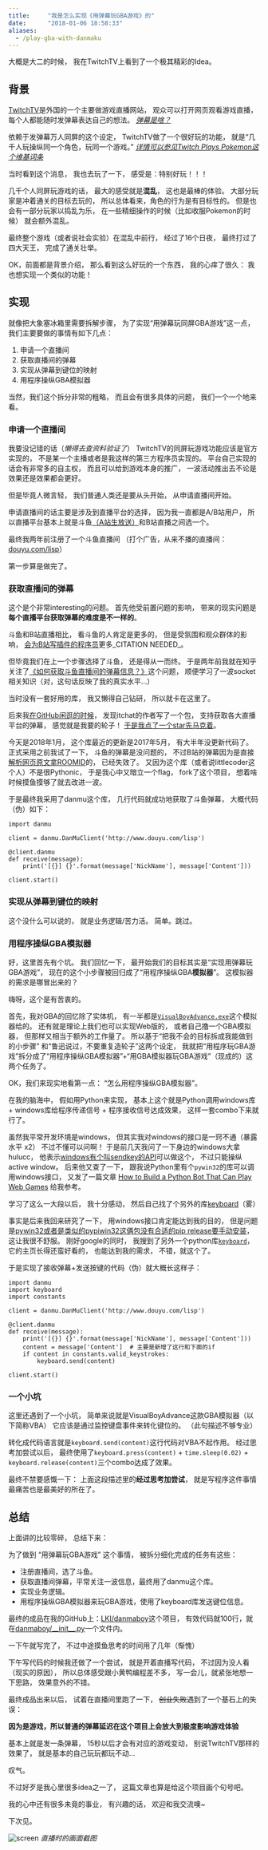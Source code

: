 ```yaml
---
title:     "我是怎么实现《用弹幕玩GBA游戏》的"
date:      "2018-01-06 18:58:33"
aliases:
  - /play-gba-with-danmaku
---
```


大概是大二的时候，
我在TwitchTV上看到了一个极其精彩的Idea。

<!--more-->

## 背景

[TwitchTV][twitch]是外国的一个主要做游戏直播网站，
观众可以打开网页观看游戏直播，
每个人都能随时发弹幕表达自己的想法。
[_弹幕是啥？_][danmaku]

依赖于发弹幕万人同屏的这个设定，
TwitchTV做了一个很好玩的功能，
就是“几千人玩操纵同一个角色，玩同一个游戏。”
[_详情可以参见Twitch Plays Pokemon这个维基词条_][tpp]

当时看到这个消息，
我也去玩了一下，
感受是：特别好玩！！！

几千个人同屏玩游戏的话，
最大的感受就是**混乱**，
这也是最棒的体验。
大部分玩家是冲着通关的目标去玩的，
所以总体看来，角色的行为是有目标性的。
但是也会有一部分玩家以捣乱为乐，
在一些精细操作的时候（比如收服Pokemon的时候）
就会额外混乱。

最终整个游戏（或者说社会实验）在混乱中前行，
经过了16个日夜，
最终打过了四大天王，
完成了通关壮举。

OK，前面都是背景介绍，
那么看到这么好玩的一个东西，
我的心痒了很久：
我也想实现一个类似的功能！


## 实现

就像把大象塞冰箱里需要拆解步骤，
为了实现“用弹幕玩同屏GBA游戏”这一点，
我们主要要做的事情有如下几点：

1. 申请一个直播间
2. 获取直播间的弹幕
3. 实现从弹幕到键位的映射
4. 用程序操纵GBA模拟器

当然，我们这个拆分非常的粗略，
而且会有很多具体的问题，
我们一个一个地来看。


### 申请一个直播间

我要没记错的话（_懒得去查资料验证了_）
TwitchTV的同屏玩游戏功能应该是官方实现的，
不是某一个主播或者是我这样的第三方程序员实现的。
平台自己实现的话会有非常多的自主权，
而且可以给到游戏本身的推广，
一波活动推出去不论是效果还是效果都会更好。

但是毕竟人微言轻，
我们普通人类还是要从头开始，
从申请直播间开始。

申请直播间的话主要是涉及到直播平台的选择，
因为我一直都是A/B站用户，
所以直播平台基本上就是斗鱼[（A站生放送）][shengfangsong]和B站直播之间选一个。

最终我两年前注册了一个斗鱼直播间
（打个广告，从来不播的直播间：[douyu.com/lisp][lisp]）

第一步算是做完了。


### 获取直播间的弹幕

这个是个非常interesting的问题。
首先他受前置问题的影响，
带来的现实问题是**每个直播平台获取弹幕的难度是不一样的**。

斗鱼和B站直播相比，
看斗鱼的人肯定是更多的，
但是受氛围和观众群体的影响，
[会为B站写插件的程序员][vim-bilibili]更多_CITATION NEEDED_。

但毕竟我们在上一个步骤选择了斗鱼，
还是得从一而终。
于是两年前我就在知乎关注了[《如何获取斗鱼直播间的弹幕信息？》][zhihu-douyu-danmu]这个问题，
顺便学习了一波socket相关知识（对，这句话反映了我的真实水平...）

当时没有一套好用的库，
我又懒得自己钻研，
所以就卡在这里了。

后来我[在GitHub闲逛的时候][play-github]，
发现itchat的作者写了一个包，
支持获取各大直播平台的弹幕，
感觉就是我要的轮子！
[于是我点了一个star先马克着][danmu]。

今天是2018年1月，
这个库最近的更新是2017年5月，
有大半年没更新代码了。
正式采用之前我试了一下，
斗鱼的弹幕是没问题的，
不过B站的弹幕因为是直接[解析网页原文拿ROOMID][roomid]的，
已经失效了。
又因为这个库（或者说littlecoder这个人）不是很Pythonic，
于是我心中又暗立一个flag，
fork了这个项目，
想着啥时候摸鱼摸够了就去改进一波。

于是最终我采用了danmu这个库，
几行代码就成功地获取了斗鱼弹幕，
大概代码（伪）如下：

```
import danmu

client = danmu.DanMuClient('http://www.douyu.com/lisp')

@client.danmu
def receive(message):
    print('[{}] {}'.format(message['NickName'], message['Content']))

client.start()
```

### 实现从弹幕到键位的映射

这个没什么可以说的，
就是业务逻辑/苦力活。
简单。跳过。


### 用程序操纵GBA模拟器

好，这里首先有个坑。
我们回忆一下，
最开始我们的目标其实是“实现用弹幕玩GBA游戏”，
现在的这个小步骤被回归成了“用程序操纵GBA**模拟器**”。
这模拟器的需求是哪冒出来的？

嗨呀，这个是有苦衷的。

首先，我对GBA的回忆除了实体机，
有一半都是[`VisualBoyAdvance.exe`][vba]这个模拟器给的。
还有就是理论上我们也可以实现Web版的，
或者自己撸一个GBA模拟器，
但那样又相当于额外的工作量了。
所以基于“把我不会的目标拆成我能做到的小步骤”
和“鲁迅说过，不要重复造轮子”这两个设定，
我就把“用程序玩GBA游戏”拆分成了“用程序操纵GBA模拟器”+“用GBA模拟器玩GBA游戏”（现成的）这两个任务了。

OK，我们来现实地看第一点：
“怎么用程序操纵GBA模拟器”。

在我的脑海中，
假如用Python来实现，
基本上这个就是Python调用windows库 + windows库给程序传递信号 + 程序接收信号达成效果，
这样一套combo下来就行了。

虽然我平常开发环境是windows，
但其实我对windows的接口是一窍不通（暴露水平 x2）
不过不懂可以问啊！
于是前几天我问了一下身边的windows大拿hulucc，
他表示[windows有个叫sendkey的API][sendkeys]可以做这个，
不过只能操纵active window。
后来他又查了一下，
跟我说Python里有个`pywin32`的库可以调用windows接口，
又发了一篇文章 [How to Build a Python Bot That Can Play Web Games][py-bot]
给我参考。

学习了这么一大段以后，
我十分感动，
然后自己找了个另外的库[keyboard][keyboard]（雾）

事实是后来我回来研究了一下，
用windows接口肯定能达到我的目的，
但是问题是[pywin32或者是类似的pypiwin32这俩包没有合适的pip release要手动安装][pywin32-install]，
这让我很不舒服。
刚好google的同时，
我搜到了另外一个python库[`keyboard`][keyboard]，
它的主页长得还蛮好看的，
也能达到我的需求，
不错，就这个了。

于是实现了接收弹幕+发送按键的代码（伪）就大概长这样子：

```
import danmu
import keyboard
import constants

client = danmu.DanMuClient('http://www.douyu.com/lisp')

@client.danmu
def receive(message):
    print('[{}] {}'.format(message['NickName'], message['Content']))
    content = message['Content']  # 主要是新增了这行和下面的if
    if content in constants.valid_keystrokes:
        keyboard.send(content)

client.start()
```

### 一个小坑

这里还遇到了一个小坑，
简单来说就是VisualBoyAdvance这款GBA模拟器（以下简称VBA）
它应该是通过监控键盘事件来转化键位的。
（此句描述不够专业）

转化成代码语言就是`keyboard.send(content)`这行代码对VBA不起作用。
经过思考加尝试以后，
最终使用了`keyboard.press(content)` + `time.sleep(0.02)` + `keyboard.release(content)`三个combo达成了效果。

最终不禁要感慨一下：
上面这段描述里的**经过思考加尝试**，
就是写程序这件事情最痛苦也是最美好的所在了。


## 总结

上面讲的比较零碎，
总结下来：

为了做到 “用弹幕玩GBA游戏” 这个事情，
被拆分细化完成的任务有这些：

* 注册直播间，选了斗鱼。
* 获取直播间弹幕，平常关注一波信息，最终用了danmu这个库。
* 实现业务逻辑。
* 用程序操纵GBA模拟器来玩GBA游戏，使用了keyboard库发送键位信息。

最终的成品在我的GitHub上：[LKI/danmaboy][danmaboy]这个项目，
有效代码就100行，就在[danmaboy/\_\_init\_\_.py][init.py]一个文件内。

一下午就写完了，
不过中途摸鱼思考的时间用了几年（惭愧）

下午写代码的时候我还做了一个尝试，
就是开着直播写代码，
不过因为没人看（现实的原因），
所以总体感受跟小黄鸭编程差不多，
写一会儿，就紧张地想一下思路，
效果意外的不错。

最终成品出来以后，
试着在直播间里跑了一下，
~~创业失败~~遇到了一个基石上的失误：

**因为是游戏，所以普通的弹幕延迟在这个项目上会放大到极度影响游戏体验**

基本上就是发一条弹幕，
15秒以后才会有对应的游戏变动，
别说TwitchTV那样的效果了，
就是基本的自己玩玩都玩不动…

叹气。

不过好歹是我心里很多idea之一了，
这篇文章也算是给这个项目画个句号吧。

我的心中还有很多未竟的事业，
有兴趣的话，
欢迎和我交流噢~

下次见。

![screen][screen]
_直播时的画面截图_

[twitch]: https://www.twitch.tv/
[danmaku]: https://zh.moegirl.org/zh-hans/%E5%BC%B9%E5%B9%95
[tpp]: https://en.wikipedia.org/wiki/Twitch_Plays_Pok%C3%A9mon
[shengfangsong]: https://www.zhihu.com/question/27088840
[lisp]: https://www.douyu.com/lisp
[vim-bilibili]: https://github.com/feisuzhu/vim-bilibili-live
[play-github]: /how-i-use-github
[danmu]: https://github.com/littlecodersh/danmu
[roomid]: https://github.com/littlecodersh/danmu/blob/master/danmu/Bilibili.py
[zhihu-douyu-danmu]: https://www.zhihu.com/question/29027665
[vba]: https://en.wikipedia.org/wiki/VisualBoyAdvance
[sendkeys]: https://msdn.microsoft.com/en-us/library/system.windows.forms.sendkeys(v=vs.110).aspx
[py-bot]: https://code.tutsplus.com/tutorials/how-to-build-a-python-bot-that-can-play-web-games--active-11117
[keyboard]: https://github.com/boppreh/keyboard
[pywin32-install]: https://stackoverflow.com/questions/4863056/how-to-install-pywin32-module-in-windows-7
[danmaboy]: https://github.com/LKI/danmaboy
[init.py]: https://github.com/LKI/danmaboy/blob/master/danmaboy/__init__.py
[screen]: /assets/pics/screen.png

